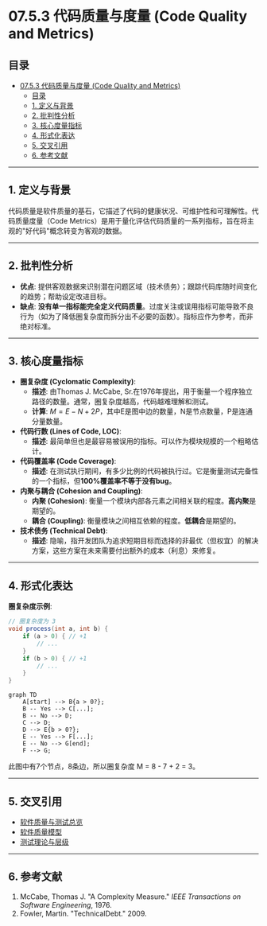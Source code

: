 # 07.5.3 代码质量与度量 (Code Quality and Metrics)

## 目录

- [07.5.3 代码质量与度量 (Code Quality and Metrics)](#0753-代码质量与度量-code-quality-and-metrics)
  - [目录](#目录)
  - [1. 定义与背景](#1-定义与背景)
  - [2. 批判性分析](#2-批判性分析)
  - [3. 核心度量指标](#3-核心度量指标)
  - [4. 形式化表达](#4-形式化表达)
  - [5. 交叉引用](#5-交叉引用)
  - [6. 参考文献](#6-参考文献)

---

## 1. 定义与背景

代码质量是软件质量的基石，它描述了代码的健康状况、可维护性和可理解性。代码质量度量（Code Metrics）是用于量化评估代码质量的一系列指标，旨在将主观的"好代码"概念转变为客观的数据。

---

## 2. 批判性分析

- **优点**: 提供客观数据来识别潜在问题区域（技术债务）；跟踪代码库随时间变化的趋势；帮助设定改进目标。
- **缺点**: **没有单一指标能完全定义代码质量**。过度关注或误用指标可能导致不良行为（如为了降低圈复杂度而拆分出不必要的函数）。指标应作为参考，而非绝对标准。

---

## 3. 核心度量指标

- **圈复杂度 (Cyclomatic Complexity)**:
  - **描述**: 由Thomas J. McCabe, Sr.在1976年提出，用于衡量一个程序独立路径的数量。通常，圈复杂度越高，代码越难理解和测试。
  - **计算**: $M = E - N + 2P$，其中E是图中边的数量，N是节点数量，P是连通分量数量。
- **代码行数 (Lines of Code, LOC)**:
  - **描述**: 最简单但也是最容易被误用的指标。可以作为模块规模的一个粗略估计。
- **代码覆盖率 (Code Coverage)**:
  - **描述**: 在测试执行期间，有多少比例的代码被执行过。它是衡量测试完备性的一个指标，但**100%覆盖率不等于没有bug**。
- **内聚与耦合 (Cohesion and Coupling)**:
  - **内聚 (Cohesion)**: 衡量一个模块内部各元素之间相关联的程度。**高内聚**是期望的。
  - **耦合 (Coupling)**: 衡量模块之间相互依赖的程度。**低耦合**是期望的。
- **技术债务 (Technical Debt)**:
  - **描述**: 隐喻，指开发团队为追求短期目标而选择的非最优（但权宜）的解决方案，这些方案在未来需要付出额外的成本（利息）来修复。

---

## 4. 形式化表达

**圈复杂度示例**:

```java
// 圈复杂度为 3
void process(int a, int b) {
    if (a > 0) { // +1
        // ...
    }
    if (b > 0) { // +1
        // ...
    }
}
```

```mermaid
graph TD
    A[start] --> B{a > 0?};
    B -- Yes --> C[...];
    B -- No --> D;
    C --> D;
    D --> E{b > 0?};
    E -- Yes --> F[...];
    E -- No --> G[end];
    F --> G;
```

此图中有7个节点，8条边，所以圈复杂度 M = 8 - 7 + 2 = 3。

---

## 5. 交叉引用

- [软件质量与测试总览](./README.md)
- [软件质量模型](./07.5.1_Software_Quality_Models.md)
- [测试理论与层级](./07.5.2_Testing_Theory_and_Levels.md)

---

## 6. 参考文献

1. McCabe, Thomas J. "A Complexity Measure." *IEEE Transactions on Software Engineering*, 1976.
2. Fowler, Martin. "TechnicalDebt." 2009.
